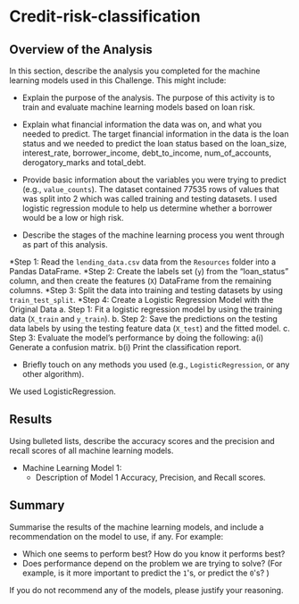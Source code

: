 # Credit-risk-classification

## Overview of the Analysis

In this section, describe the analysis you completed for the machine learning models used in this Challenge. This might include:

* Explain the purpose of the analysis.
The purpose of this activity is to train and evaluate machine learning models based on loan risk. 

* Explain what financial information the data was on, and what you needed to predict.
The target financial information in the data is the loan status and we needed to predict the loan status based on the loan_size, interest_rate, borrower_income, debt_to_income, num_of_accounts,  derogatory_marks and total_debt. 

* Provide basic information about the variables you were trying to predict (e.g., `value_counts`).
The dataset contained 77535 rows of values that was split into 2 which was called training and testing datasets. I used logistic regression module to help us determine whether a borrower would be a low or high risk. 

* Describe the stages of the machine learning process you went through as part of this analysis.

*Step 1: Read the `lending_data.csv` data from the `Resources` folder into a Pandas DataFrame.
*Step 2: Create the labels set (`y`)  from the “loan_status” column, and then create the features (`X`) DataFrame from the remaining columns.
*Step 3: Split the data into training and testing datasets by using `train_test_split`.
*Step 4: Create a Logistic Regression Model with the Original Data
    a. Step 1: Fit a logistic regression model by using the training data (`X_train` and `y_train`).
    b. Step 2: Save the predictions on the testing data labels by using the testing feature data (`X_test`) and the fitted model.
    c. Step 3: Evaluate the model’s performance by doing the following:
        a(i) Generate a confusion matrix.
        b(i) Print the classification report.

* Briefly touch on any methods you used (e.g., `LogisticRegression`, or any other algorithm).

We used LogisticRegression.

## Results

Using bulleted lists, describe the accuracy scores and the precision and recall scores of all machine learning models.

* Machine Learning Model 1:
    * Description of Model 1 Accuracy, Precision, and Recall scores.

## Summary

Summarise the results of the machine learning models, and include a recommendation on the model to use, if any. For example:

* Which one seems to perform best? How do you know it performs best?
* Does performance depend on the problem we are trying to solve? (For example, is it more important to predict the `1`'s, or predict the `0`'s? )

If you do not recommend any of the models, please justify your reasoning.
